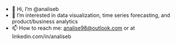 - 👋 Hi, I’m @analiseb
- 👀 I’m interested in data visualization, time series forecasting, and product/business analytics
- 📫 How to reach me: analise98@outlook.com or at linkedin.com/in/analiseb
<!-- - 🌱 I’m currently learning geospatial analysis and probabalistic graphical modeling -->


<!---
analiseb/analiseb is a ✨ special ✨ repository because its `README.md` (this file) appears on your GitHub profile.
You can click the Preview link to take a look at your changes.
--->
